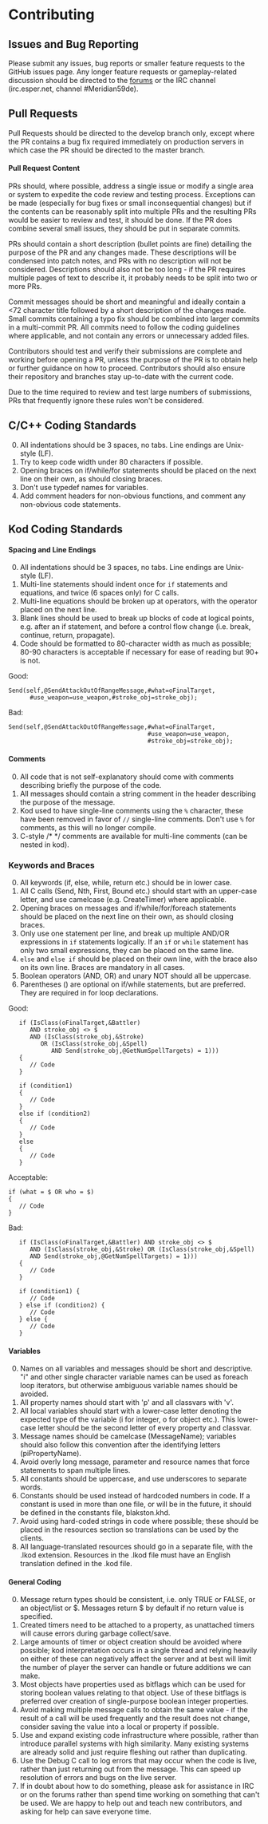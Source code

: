 # Contributing

## Issues and Bug Reporting

Please submit any issues, bug reports or smaller feature requests to the
GitHub issues page. Any longer feature requests or gameplay-related
discussion should be directed to the [forums](http://openmeridian.org/forums/index.php/board,23.0.html)
or the IRC channel (irc.esper.net, channel #Meridian59de).

## Pull Requests

Pull Requests should be directed to the develop branch only, except where
the PR contains a bug fix required immediately on production servers in
which case the PR should be directed to the master branch.

#### Pull Request Content
PRs should, where possible, address a single issue or modify a single area
or system to expedite the code review and testing process. Exceptions can
be made (especially for bug fixes or small inconsequential changes) but if
the contents can be reasonably split into multiple PRs and the resulting
PRs would be easier to review and test, it should be done. If the PR does
combine several small issues, they should be put in separate commits.

PRs should contain a short description (bullet points are fine) detailing
the purpose of the PR and any changes made. These descriptions will be
condensed into patch notes, and PRs with no description will not be considered.
Descriptions should also not be too long - if the PR requires multiple pages
of text to describe it, it probably needs to be split into two or more PRs.

Commit messages should be short and meaningful and ideally contain a
<72 character title followed by a short description of the changes made.
Small commits containing a typo fix should be combined into larger commits
in a multi-commit PR. All commits need to follow the coding guidelines
where applicable, and not contain any errors or unnecessary added files.

Contributors should test and verify their submissions are complete and
working before opening a PR, unless the purpose of the PR is to obtain
help or further guidance on how to proceed. Contributors should also ensure
their repository and branches stay up-to-date with the current code.

Due to the time required to review and test large numbers of submissions,
PRs that frequently ignore these rules won't be considered.

## C/C++ Coding Standards

0. All indentations should be 3 spaces, no tabs. Line endings are Unix-style (LF).
0. Try to keep code width under 80 characters if possible.
0. Opening braces on if/while/for statements should be placed on the next line
on their own, as should closing braces.
0. Don't use typedef names for variables.
0. Add comment headers for non-obvious functions, and comment any non-obvious
code statements.

## Kod Coding Standards

#### Spacing and Line Endings

0. All indentations should be 3 spaces, no tabs. Line endings are Unix-style (LF).
0. Multi-line statements should indent once for `if` statements and equations,
and twice (6 spaces only) for C calls.
0. Multi-line equations should be broken up at operators, with the operator
placed on the next line.
0. Blank lines should be used to break up blocks of code at logical points,
e.g. after an if statement, and before a control flow change (i.e. break,
continue, return, propagate).
0. Code should be formatted to 80-character width as much as possible; 80-90
characters is acceptable if necessary for ease of reading but 90+ is not.

Good:
```
Send(self,@SendAttackOutOfRangeMessage,#what=oFinalTarget,
      #use_weapon=use_weapon,#stroke_obj=stroke_obj);
```
Bad:
```
Send(self,@SendAttackOutOfRangeMessage,#what=oFinalTarget,
                                       #use_weapon=use_weapon,
                                       #stroke_obj=stroke_obj);
```

#### Comments

0. All code that is not self-explanatory should come with comments describing
briefly the purpose of the code.
0. All messages should contain a string comment in the header describing the
purpose of the message.
0. Kod used to have single-line comments using the `%` character, these have
been removed in favor of `//` single-line comments. Don't use `%` for comments,
as this will no longer compile.
0. C-style /* */ comments are available for multi-line comments (can be nested
in kod).

### Keywords and Braces

0. All keywords (if, else, while, return etc.) should be in lower case.
0. All C calls (Send, Nth, First, Bound etc.) should start with an upper-case
letter, and use camelcase (e.g. CreateTimer) where applicable.
0. Opening braces on messages and if/while/for/foreach statements should be
placed on the next line on their own, as should closing braces.
0. Only use one statement per line, and break up multiple AND/OR expressions
in `if` statements logically. If an `if` or `while` statement has only two
small expressions, they can be placed on the same line.
0. `else` and `else if` should be placed on their own line, with the brace also
on its own line. Braces are mandatory in all cases.
0. Boolean operators (AND, OR) and unary NOT should all be uppercase.
0. Parentheses () are optional on if/while statements, but are preferred. They
are required in for loop declarations.

Good:
```
   if (IsClass(oFinalTarget,&Battler)
      AND stroke_obj <> $
      AND (IsClass(stroke_obj,&Stroke)
         OR (IsClass(stroke_obj,&Spell)
            AND Send(stroke_obj,@GetNumSpellTargets) = 1)))
   {
      // Code
   }

   if (condition1)
   {
      // Code
   }
   else if (condition2)
   {
      // Code
   }
   else
   {
      // Code
   }
```

Acceptable:
```
if (what = $ OR who = $)
{
   // Code
}
```

Bad:
```
   if (IsClass(oFinalTarget,&Battler) AND stroke_obj <> $
      AND (IsClass(stroke_obj,&Stroke) OR (IsClass(stroke_obj,&Spell)
      AND Send(stroke_obj,@GetNumSpellTargets) = 1)))
   {
      // Code
   }

   if (condition1) {
      // Code
   } else if (condition2) {
      // Code
   } else {
      // Code
   }
```

#### Variables

0. Names on all variables and messages should be short and descriptive. "i"
and other single character variable names can be used as foreach loop iterators,
but otherwise ambiguous variable names should be avoided.
0. All property names should start with 'p' and all classvars with 'v'.
0. All local variables should start with a lower-case letter denoting the
expected type of the variable (i for integer, o for object etc.). This
lower-case letter should be the second letter of every property and classvar.
0. Message names should be camelcase (MessageName); variables should also
follow this convention after the identifying letters (piPropertyName).
0. Avoid overly long message, parameter and resource names that force statements
to span multiple lines.
0. All constants should be uppercase, and use underscores to separate words.
0. Constants should be used instead of hardcoded numbers in code. If a constant
is used in more than one file, or will be in the future, it should be defined
in the constants file, blakston.khd.
0. Avoid using hard-coded strings in code where possible; these should be
placed in the resources section so translations can be used by the clients.
0. All language-translated resources should go in a separate file, with the
.lkod extension. Resources in the .lkod file must have an English translation
defined in the .kod file.

#### General Coding

0. Message return types should be consistent, i.e. only TRUE or FALSE, or
an object/list or $. Messages return $ by default if no return value is
specified.
0. Created timers need to be attached to a property, as unattached timers
will cause errors during garbage collect/save.
0. Large amounts of timer or object creation should be avoided where possible;
kod interpretation occurs in a single thread and relying heavily on either
of these can negatively affect the server and at best will limit the number
of player the server can handle or future additions we can make.
0. Most objects have properties used as bitflags which can be used for
storing boolean values relating to that object. Use of these bitflags is
preferred over creation of single-purpose boolean integer properties.
0. Avoid making multiple message calls to obtain the same value - if the
result of a call will be used frequently and the result does not change,
consider saving the value into a local or property if possible.
0. Use and expand existing code infrastructure where possible, rather
than introduce parallel systems with high similarity. Many existing
systems are already solid and just require fleshing out rather than
duplicating.
0. Use the Debug C call to log errors that may occur when the code is live,
rather than just returning out from the message. This can speed up resolution
of errors and bugs on the live server.
0. If in doubt about how to do something, please ask for assistance in IRC or
on the forums rather than spend time working on something that can't be used.
We are happy to help out and teach new contributors, and asking for help can
save everyone time.
